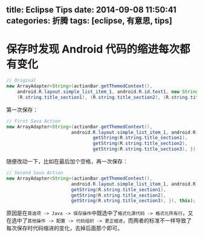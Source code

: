 title: Eclipse Tips
date: 2014-09-08 11:50:41
categories: 折腾
tags: [eclipse, 有意思, tips]
---

保存时发现 Android 代码的缩进每次都有变化
===

```Java
// Original
new ArrayAdapter<String>(actionBar.getThemedContext(),
    android.R.layout.simple_list_item_1, android.R.id.text1, new String[] {
    (R.string.title_section1), (R.string.title_section2), (R.string.title_section3), }), this);
```

第一次保存：

```Java
// First Sava Action
new ArrayAdapter<String>(actionBar.getThemedContext(),
                        android.R.layout.simple_list_item_1, android.R.id.text1, new String[] {
                                getString(R.string.title_section1),
                                getString(R.string.title_section2),
                                getString(R.string.title_section3), }), this);
```

随便改动一下，比如在最后加个空格，再一次保存：

```Java
// Second Sava Action
new ArrayAdapter<String>(actionBar.getThemedContext(),
                        android.R.layout.simple_list_item_1, android.R.id.text1, new String[] {
                        getString(R.string.title_section1),
                        getString(R.string.title_section2),
                        getString(R.string.title_section3), }), this);
```

原因是在`首选项 -> Java -> 保存操作`中既选中了`格式化源代码 -> 格式化所有行`，又在选中了`其他操作 -> 配置 -> 代码组织 -> 更正缩进`，而两者的标准不一样导致了每次保存时代码缩进的变化，去掉后面那个即可。

